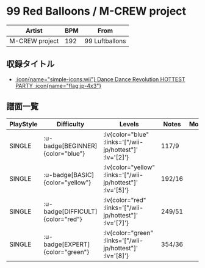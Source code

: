 # 99 Red Balloons / M-CREW project

|Artist|BPM|From|
|------|---|----|
|M-CREW project|192|99 Luftballons|

## 収録タイトル

- [ :icon{name="simple-icons:wii"} Dance Dance Revolution HOTTEST PARTY :icon{name="flag:jp-4x3"} ](/wii-jp/hottest)

## 譜面一覧

|PlayStyle|Difficulty|Levels|Notes|Movie|
|---------|----------|------|-----|-----|
|SINGLE| :u-badge[BEGINNER]{color="blue"} | :lv{color="blue" :links='["/wii-jp/hottest"]' :lv='[2]'} |117/9||
|SINGLE| :u-badge[BASIC]{color="yellow"} | :lv{color="yellow" :links='["/wii-jp/hottest"]' :lv='[5]'} |192/16||
|SINGLE| :u-badge[DIFFICULT]{color="red"} | :lv{color="red" :links='["/wii-jp/hottest"]' :lv='[7]'} |249/51||
|SINGLE| :u-badge[EXPERT]{color="green"} | :lv{color="green" :links='["/wii-jp/hottest"]' :lv='[8]'} |354/36||
